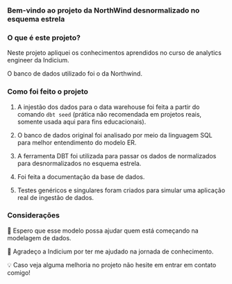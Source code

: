 ### Bem-vindo ao projeto da NorthWind desnormalizado no esquema estrela

### O que é este projeto?

Neste projeto apliquei os conhecimentos aprendidos no curso de analytics engineer da Indicium. 

O banco de dados utilizado foi o da Northwind. 

### Como foi feito o projeto

1. A injestão dos dados para o data warehouse foi feita a partir do comando `dbt seed` (prática não recomendada em projetos reais, somente usada aqui para fins educacionais).

2. O banco de dados original foi analisado por meio da linguagem SQL para melhor entendimento do modelo ER.
   
3. A ferramenta DBT foi utilizada para passar os dados de normalizados para desnormalizados no esquema estrela.

4. Foi feita a documentação da base de dados.

5. Testes genéricos e singulares foram criados para simular uma aplicação real de ingestão de dados. 

### Considerações

📄 Espero que esse modelo possa ajudar quem está começando na modelagem de dados.

📖 Agradeço a Indicium por ter me ajudado na jornada de conhecimento.

💡 Caso veja alguma melhoria no projeto não hesite em entrar em contato comigo!
